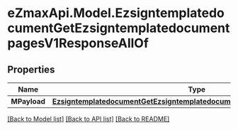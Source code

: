 
# eZmaxApi.Model.EzsigntemplatedocumentGetEzsigntemplatedocumentpagesV1ResponseAllOf

## Properties

Name | Type | Description | Notes
------------ | ------------- | ------------- | -------------
**MPayload** | [**EzsigntemplatedocumentGetEzsigntemplatedocumentpagesV1ResponseMPayload**](EzsigntemplatedocumentGetEzsigntemplatedocumentpagesV1ResponseMPayload.md) |  | 

[[Back to Model list]](../README.md#documentation-for-models)
[[Back to API list]](../README.md#documentation-for-api-endpoints)
[[Back to README]](../README.md)

